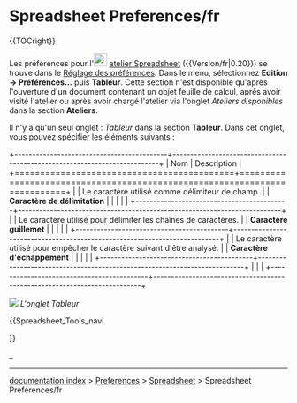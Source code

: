 # Spreadsheet Preferences/fr
{{TOCright}}

Les préférences pour l\'<img alt="" src=images/Workbench_Spreadsheet.svg  style="width:24px;"> [atelier Spreadsheet](Spreadsheet_Workbench/fr.md) ({{Version/fr|0.20}}) se trouve dans le [Réglage des préférences](Preferences_Editor/fr.md). Dans le menu, sélectionnez **Edition → Préférences...** puis **Tableur**. Cette section n\'est disponible qu\'après l\'ouverture d\'un document contenant un objet feuille de calcul, après avoir visité l\'atelier ou après avoir chargé l\'atelier via l\'onglet *Ateliers disponibles* dans la section **Ateliers**.

Il n\'y a qu\'un seul onglet : *Tableur* dans la section **Tableur**. Dans cet onglet, vous pouvez spécifier les éléments suivants :

+-------------------------------------------+--------------------------------------------------------------------------+
| Nom                                       | Description                                                              |
+===========================================+==========================================================================+
|                            | Le caractère utilisé comme délimiteur de champ.                          |
| **Caractère de délimitation** |                                                                          |
|                                        |                                                                          |
+-------------------------------------------+--------------------------------------------------------------------------+
|                            | Le caractère utilisé pour délimiter les chaînes de caractères.           |
| **Caractère guillemet**       |                                                                          |
|                                        |                                                                          |
+-------------------------------------------+--------------------------------------------------------------------------+
|                            | Le caractère utilisé pour empêcher le caractère suivant d\'être analysé. |
| **Caractère d'échappement**   |                                                                          |
|                                        |                                                                          |
+-------------------------------------------+--------------------------------------------------------------------------+
|                                           |                                                                          |
+-------------------------------------------+--------------------------------------------------------------------------+

![](images/Spreadsheet-Preferences-Spreadsheet.png ) 
*L'onglet Tableur*





{{Spreadsheet_Tools_navi

}} 

_

---
[documentation index](../README.md) > [Preferences](Category_Preferences.md) > [Spreadsheet](Spreadsheet_Workbench.md) > Spreadsheet Preferences/fr
